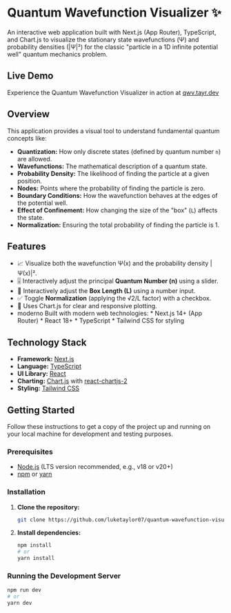 # Quantum Wavefunction Visualizer ✨

An interactive web application built with Next.js (App Router), TypeScript, and Chart.js to visualize the stationary state wavefunctions (Ψ) and probability densities (|Ψ|²) for the classic "particle in a 1D infinite potential well" quantum mechanics problem.

## Live Demo

Experience the Quantum Wavefunction Visualizer in action at [qwv.tayr.dev](https://qwv.tayr.dev)

## Overview

This application provides a visual tool to understand fundamental quantum concepts like:

*   **Quantization:** How only discrete states (defined by quantum number `n`) are allowed.
*   **Wavefunctions:** The mathematical description of a quantum state.
*   **Probability Density:** The likelihood of finding the particle at a given position.
*   **Nodes:** Points where the probability of finding the particle is zero.
*   **Boundary Conditions:** How the wavefunction behaves at the edges of the potential well.
*   **Effect of Confinement:** How changing the size of the "box" (`L`) affects the state.
*   **Normalization:** Ensuring the total probability of finding the particle is 1.

## Features

*   📈 Visualize both the wavefunction Ψ(x) and the probability density |Ψ(x)|².
*   🎚️ Interactively adjust the principal **Quantum Number (n)** using a slider.
*   📏 Interactively adjust the **Box Length (L)** using a number input.
*   ✅ Toggle **Normalization** (applying the √2/L factor) with a checkbox.
*   🎨 Uses Chart.js for clear and responsive plotting.
*    moderno Built with modern web technologies:
    *   Next.js 14+ (App Router)
    *   React 18+
    *   TypeScript
    *   Tailwind CSS for styling

## Technology Stack

*   **Framework:** [Next.js](https://nextjs.org/)
*   **Language:** [TypeScript](https://www.typescriptlang.org/)
*   **UI Library:** [React](https://reactjs.org/)
*   **Charting:** [Chart.js](https://www.chartjs.org/) with [react-chartjs-2](https://react-chartjs-2.js.org/)
*   **Styling:** [Tailwind CSS](https://tailwindcss.com/)

## Getting Started

Follow these instructions to get a copy of the project up and running on your local machine for development and testing purposes.

### Prerequisites

*   [Node.js](https://nodejs.org/) (LTS version recommended, e.g., v18 or v20+)
*   [npm](https://www.npmjs.com/) or [yarn](https://yarnpkg.com/)

### Installation

1.  **Clone the repository:**
    ```bash
    git clone https://github.com/luketaylor07/quantum-wavefunction-visualizer.git
    ```

2.  **Install dependencies:**
    ```bash
    npm install
    # or
    yarn install
    ```

### Running the Development Server

```bash
npm run dev
# or
yarn dev